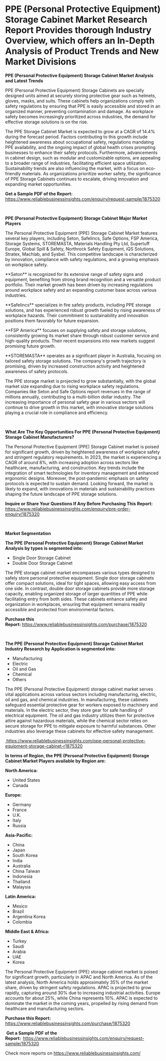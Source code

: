 <p><h1>PPE (Personal Protective Equipment) Storage Cabinet Market Research Report Provides thorough Industry Overview, which offers an In-Depth Analysis of Product Trends and New Market Divisions</h1></p><p><strong>PPE (Personal Protective Equipment) Storage Cabinet Market Analysis and Latest Trends</strong></p>
<p><p>PPE (Personal Protective Equipment) Storage Cabinets are specially designed units aimed at securely storing protective gear such as helmets, gloves, masks, and suits. These cabinets help organizations comply with safety regulations by ensuring that PPE is easily accessible and stored in an organized manner, preventing contamination and damage. As workplace safety becomes increasingly prioritized across industries, the demand for effective storage solutions is on the rise.</p><p>The PPE Storage Cabinet Market is expected to grow at a CAGR of 14.4% during the forecast period. Factors contributing to this growth include heightened awareness about occupational safety, regulations mandating PPE availability, and the ongoing impact of global health crises prompting businesses to enhance their safety protocols. Furthermore, advancements in cabinet design, such as modular and customizable options, are appealing to a broader range of industries, facilitating efficient space utilization. Sustainability trends are also influencing the market, with a focus on eco-friendly materials. As organizations prioritize worker safety, the significance of PPE Storage Cabinets continues to escalate, driving innovation and expanding market opportunities.</p></p>
<p><strong>Get a Sample PDF of the Report:&nbsp;</strong> <a href="https://www.reliablebusinessinsights.com/enquiry/request-sample/1875320?utm_campaign=2524&utm_medium=2&utm_source=Github&utm_content=ia&utm_term=28022025&utm_id=ppe-personal-protective-equipment-storage-cabinet">https://www.reliablebusinessinsights.com/enquiry/request-sample/1875320</a></p>
<p>&nbsp;</p>
<p><strong>PPE (Personal Protective Equipment) Storage Cabinet Major Market Players</strong></p>
<p><p>The Personal Protective Equipment (PPE) Storage Cabinet Market features several key players, including Seton, Safelincs, Safe Options, FSP America, Storage Systems, STOREMASTA, Materials Handling Pty Ltd, Supertuff Europe, Global Spill & Safety, Northrock Safety Equipment, iQS Solutions, Stratex, Machlab, and Sysbel. This competitive landscape is characterized by innovation, compliance with safety regulations, and a growing emphasis on workplace safety.</p><p>**Seton** is recognized for its extensive range of safety signs and equipment, benefiting from strong brand recognition and a versatile product portfolio. Their market growth has been driven by increasing regulations around workplace safety and an expanding customer base across various industries.</p><p>**Safelincs** specializes in fire safety products, including PPE storage solutions, and has experienced robust growth fueled by rising awareness of workplace hazards. Their commitment to sustainability and innovation positions them favorably for future expansion.</p><p>**FSP America** focuses on supplying safety and storage solutions, consistently growing its market share through robust customer service and high-quality products. Their recent expansions into new markets suggest promising future growth.</p><p>**STOREMASTA** operates as a significant player in Australia, focusing on tailored safety storage solutions. The company's growth trajectory is promising, driven by increased construction activity and heightened awareness of safety protocols.</p><p>The PPE storage market is projected to grow substantially, with the global market size expanding due to rising workplace safety regulations. Companies like Seton and Safe Options report revenues in the range of millions annually, contributing to a multi-billion dollar industry. The increasing importance of personal safety gear in various sectors will continue to drive growth in this market, with innovative storage solutions playing a crucial role in compliance and efficiency.</p></p>
<p>&nbsp;</p>
<p><strong>What Are The Key Opportunities For PPE (Personal Protective Equipment) Storage Cabinet Manufacturers?</strong></p>
<p><p>The Personal Protective Equipment (PPE) Storage Cabinet market is poised for significant growth, driven by heightened awareness of workplace safety and stringent regulatory requirements. In 2023, the market is experiencing a CAGR of around 8%, with increasing adoption across sectors like healthcare, manufacturing, and construction. Key trends include the integration of smart technologies for inventory management and enhanced ergonomic designs. Moreover, the post-pandemic emphasis on safety protocols is expected to sustain demand. Looking forward, the market is likely to expand, with innovations in materials and sustainability practices shaping the future landscape of PPE storage solutions.</p></p>
<p><strong>Inquire or Share Your Questions If Any Before Purchasing This Report:</strong> <a href="https://www.reliablebusinessinsights.com/enquiry/pre-order-enquiry/1875320?utm_campaign=2524&utm_medium=2&utm_source=Github&utm_content=ia&utm_term=28022025&utm_id=ppe-personal-protective-equipment-storage-cabinet">https://www.reliablebusinessinsights.com/enquiry/pre-order-enquiry/1875320</a></p>
<p>&nbsp;</p>
<p><strong>Market Segmentation</strong></p>
<p><strong>The PPE (Personal Protective Equipment) Storage Cabinet Market Analysis by types is segmented into:</strong></p>
<p><ul><li>Single Door Storage Cabinet</li><li>Double Door Storage Cabinet</li></ul></p>
<p><p>The PPE storage cabinet market encompasses various types designed to safely store personal protective equipment. Single door storage cabinets offer compact solutions, ideal for tight spaces, allowing easy access from one side. In contrast, double door storage cabinets provide more storage capacity, enabling organized storage of larger quantities of PPE while facilitating entry from both sides. These cabinets enhance safety and organization in workplaces, ensuring that equipment remains readily accessible and protected from environmental factors.</p></p>
<p><strong>Purchase this Report:&nbsp;</strong><a href="https://www.reliablebusinessinsights.com/purchase/1875320?utm_campaign=2524&utm_medium=2&utm_source=Github&utm_content=ia&utm_term=28022025&utm_id=ppe-personal-protective-equipment-storage-cabinet">https://www.reliablebusinessinsights.com/purchase/1875320</a></p>
<p>&nbsp;</p>
<p><strong>The PPE (Personal Protective Equipment) Storage Cabinet Market Industry Research by Application is segmented into:</strong></p>
<p><ul><li>Manufacturing</li><li>Electric</li><li>Oil and Gas</li><li>Chemical</li><li>Others</li></ul></p>
<p><p>The PPE (Personal Protective Equipment) storage cabinet market serves vital applications across various sectors including manufacturing, electric, oil and gas, and chemical industries. In manufacturing, these cabinets safeguard essential protective gear for workers exposed to machinery and materials. In the electric sector, they store gear for safe handling of electrical equipment. The oil and gas industry utilizes them for protective attire against hazardous materials, while the chemical sector relies on secure storage for PPE to mitigate exposure to harmful substances. Other industries also leverage these cabinets for effective safety management.</p></p>
<p><a href="https://www.reliablebusinessinsights.com/ppe-personal-protective-equipment-storage-cabinet-r1875320?utm_campaign=2524&utm_medium=2&utm_source=Github&utm_content=ia&utm_term=28022025&utm_id=ppe-personal-protective-equipment-storage-cabinet">&nbsp;https://www.reliablebusinessinsights.com/ppe-personal-protective-equipment-storage-cabinet-r1875320</a></p>
<p><strong>In terms of Region, the PPE (Personal Protective Equipment) Storage Cabinet Market Players available by Region are:</strong></p>
<p>
    <p> <strong> North America: </strong>
        <ul>
            <li>United States</li>
            <li>Canada</li>
        </ul>
        </p> 
    <p> <strong> Europe: </strong>
        <ul>
            <li>Germany</li>
            <li>France</li>
            <li>U.K.</li>
            <li>Italy</li>
            <li>Russia</li>
        </ul>
        </p> 
    <p> <strong> Asia-Pacific: </strong>
        <ul>
            <li>China</li>
            <li>Japan</li>
            <li>South Korea</li>
            <li>India</li>
            <li>Australia</li>
            <li>China Taiwan</li>
            <li>Indonesia</li>
            <li>Thailand</li>
            <li>Malaysia</li>
        </ul>
        </p> 
    <p> <strong> Latin America: </strong>
        <ul>
            <li>Mexico</li>
            <li>Brazil</li>
            <li>Argentina Korea</li>
            <li>Colombia</li>
        </ul>
        </p> 
    <p> <strong> Middle East & Africa: </strong>
        <ul>
            <li>Turkey</li>
            <li>Saudi</li>
            <li>Arabia</li>
            <li>UAE</li>
            <li>Korea</li>
        </ul>
    </p>
    </p>
<p><p>The Personal Protective Equipment (PPE) storage cabinet market is poised for significant growth, particularly in APAC and North America. As of the latest analysis, North America holds approximately 35% of the market share, driven by stringent safety regulations. APAC is projected to grow rapidly, capturing around 30% due to increasing industrial activities. Europe accounts for about 25%, while China represents 10%. APAC is expected to dominate the market in the coming years, propelled by rising demand from healthcare and manufacturing sectors.</p></p>
<p><strong>Purchase this Report: </strong><a href="https://www.reliablebusinessinsights.com/purchase/1875320?utm_campaign=2524&utm_medium=2&utm_source=Github&utm_content=ia&utm_term=28022025&utm_id=ppe-personal-protective-equipment-storage-cabinet">https://www.reliablebusinessinsights.com/purchase/1875320</a></p>
<p>&nbsp;<strong>Get a Sample PDF of the Report:&nbsp;&nbsp;</strong><a href="https://www.reliablebusinessinsights.com/enquiry/request-sample/1875320?utm_campaign=2524&utm_medium=2&utm_source=Github&utm_content=ia&utm_term=28022025&utm_id=ppe-personal-protective-equipment-storage-cabinet">https://www.reliablebusinessinsights.com/enquiry/request-sample/1875320</a></p>
<p><strong></strong></p>
<p>Check more reports on <a href="https://www.reliablebusinessinsights.com/?utm_campaign=2524&utm_medium=2&utm_source=Github&utm_content=ia&utm_term=28022025&utm_id=ppe-personal-protective-equipment-storage-cabinet">https://www.reliablebusinessinsights.com/</a></p>